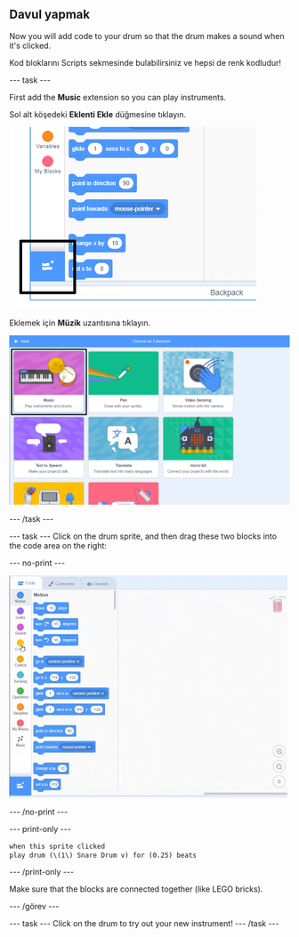## Davul yapmak

Now you will add code to your drum so that the drum makes a sound when it's clicked.

Kod bloklarını Scripts sekmesinde bulabilirsiniz ve hepsi de renk kodludur!

\--- task \---

First add the **Music** extension so you can play instruments.

Sol alt köşedeki **Eklenti Ekle** düğmesine tıklayın.

![uzantı ekleme düğmesi vurgulanmış](images/add-extension-annotated.png)

Eklemek için **Müzik** uzantısına tıklayın.

![music extension highlighted](images/click-music-annotated.png)

\--- /task \---

\--- task \--- Click on the drum sprite, and then drag these two blocks into the code area on the right:

\--- no-print \---

![ekran alıntısı](images/connect-block.gif)

\--- /no-print \---

\--- print-only \---

```blocks3
when this sprite clicked
play drum (\(1\) Snare Drum v) for (0.25) beats
```

\--- /print-only \---

Make sure that the blocks are connected together (like LEGO bricks).

\--- /görev \---

\--- task \--- Click on the drum to try out your new instrument! \--- /task \---